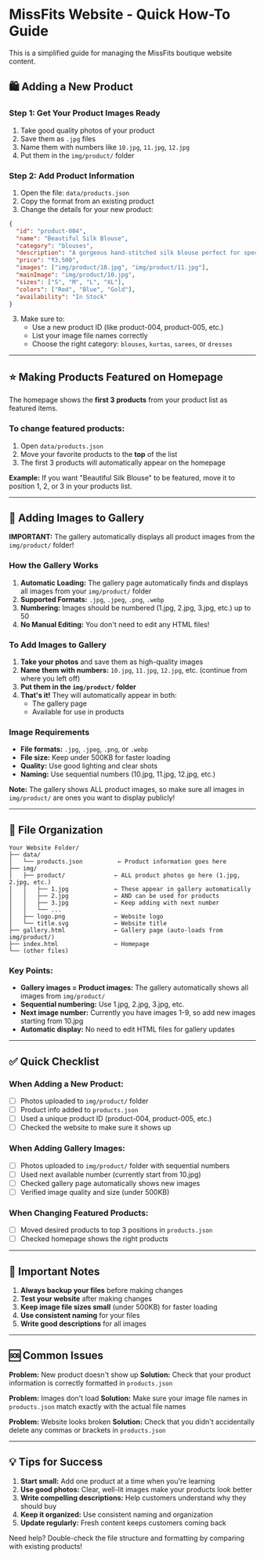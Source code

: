 # MissFits Website - Quick How-To Guide

This is a simplified guide for managing the MissFits boutique website content.

## 🛍️ Adding a New Product

### Step 1: Get Your Product Images Ready

1. Take good quality photos of your product
2. Save them as `.jpg` files
3. Name them with numbers like `10.jpg`, `11.jpg`, `12.jpg`
4. Put them in the `img/product/` folder

### Step 2: Add Product Information

1. Open the file: `data/products.json`
2. Copy the format from an existing product
3. Change the details for your new product:

```json
{
  "id": "product-004",
  "name": "Beautiful Silk Blouse",
  "category": "blouses",
  "description": "A gorgeous hand-stitched silk blouse perfect for special occasions",
  "price": "₹3,500",
  "images": ["img/product/10.jpg", "img/product/11.jpg"],
  "mainImage": "img/product/10.jpg",
  "sizes": ["S", "M", "L", "XL"],
  "colors": ["Red", "Blue", "Gold"],
  "availability": "In Stock"
}
```

3. Make sure to:
   - Use a new product ID (like product-004, product-005, etc.)
   - List your image file names correctly
   - Choose the right category: `blouses`, `kurtas`, `sarees`, or `dresses`

---

## ⭐ Making Products Featured on Homepage

The homepage shows the **first 3 products** from your product list as featured items.

### To change featured products:

1. Open `data/products.json`
2. Move your favorite products to the **top** of the list
3. The first 3 products will automatically appear on the homepage

**Example:** If you want "Beautiful Silk Blouse" to be featured, move it to position 1, 2, or 3 in your products list.

---

## 📸 Adding Images to Gallery

**IMPORTANT:** The gallery automatically displays all product images from the `img/product/` folder!

### How the Gallery Works

1. **Automatic Loading:** The gallery page automatically finds and displays all images from your `img/product/` folder
2. **Supported Formats:** `.jpg`, `.jpeg`, `.png`, `.webp`
3. **Numbering:** Images should be numbered (1.jpg, 2.jpg, 3.jpg, etc.) up to 50
4. **No Manual Editing:** You don't need to edit any HTML files!

### To Add Images to Gallery

1. **Take your photos** and save them as high-quality images
2. **Name them with numbers:** `10.jpg`, `11.jpg`, `12.jpg`, etc. (continue from where you left off)
3. **Put them in the `img/product/` folder**
4. **That's it!** They will automatically appear in both:
   - The gallery page
   - Available for use in products

### Image Requirements

- **File formats:** `.jpg`, `.jpeg`, `.png`, or `.webp`
- **File size:** Keep under 500KB for faster loading
- **Quality:** Use good lighting and clear shots
- **Naming:** Use sequential numbers (10.jpg, 11.jpg, 12.jpg, etc.)

**Note:** The gallery shows ALL product images, so make sure all images in `img/product/` are ones you want to display publicly!

---

## 📁 File Organization

```
Your Website Folder/
├── data/
│   └── products.json          ← Product information goes here
├── img/
│   ├── product/              ← ALL product photos go here (1.jpg, 2.jpg, etc.)
│   │   ├── 1.jpg             ← These appear in gallery automatically
│   │   ├── 2.jpg             ← AND can be used for products
│   │   ├── 3.jpg             ← Keep adding with next number
│   │   └── ...
│   ├── logo.png              ← Website logo
│   └── title.svg             ← Website title
├── gallery.html              ← Gallery page (auto-loads from img/product/)
├── index.html                ← Homepage
└── (other files)
```

### Key Points:

- **Gallery images = Product images:** The gallery automatically shows all images from `img/product/`
- **Sequential numbering:** Use 1.jpg, 2.jpg, 3.jpg, etc.
- **Next image number:** Currently you have images 1-9, so add new images starting from 10.jpg
- **Automatic display:** No need to edit HTML files for gallery updates

---

## ✅ Quick Checklist

### When Adding a New Product:

- [ ] Photos uploaded to `img/product/` folder
- [ ] Product info added to `products.json`
- [ ] Used a unique product ID (product-004, product-005, etc.)
- [ ] Checked the website to make sure it shows up

### When Adding Gallery Images:

- [ ] Photos uploaded to `img/product/` folder with sequential numbers
- [ ] Used next available number (currently start from 10.jpg)
- [ ] Checked gallery page automatically shows new images
- [ ] Verified image quality and size (under 500KB)

### When Changing Featured Products:

- [ ] Moved desired products to top 3 positions in `products.json`
- [ ] Checked homepage shows the right products

---

## 🚨 Important Notes

1. **Always backup your files** before making changes
2. **Test your website** after making changes
3. **Keep image file sizes small** (under 500KB) for faster loading
4. **Use consistent naming** for your files
5. **Write good descriptions** for all images

---

## 🆘 Common Issues

**Problem:** New product doesn't show up
**Solution:** Check that your product information is correctly formatted in `products.json`

**Problem:** Images don't load
**Solution:** Make sure your image file names in `products.json` match exactly with the actual file names

**Problem:** Website looks broken
**Solution:** Check that you didn't accidentally delete any commas or brackets in `products.json`

---

## 💡 Tips for Success

1. **Start small:** Add one product at a time when you're learning
2. **Use good photos:** Clear, well-lit images make your products look better
3. **Write compelling descriptions:** Help customers understand why they should buy
4. **Keep it organized:** Use consistent naming and organization
5. **Update regularly:** Fresh content keeps customers coming back

Need help? Double-check the file structure and formatting by comparing with existing products!
